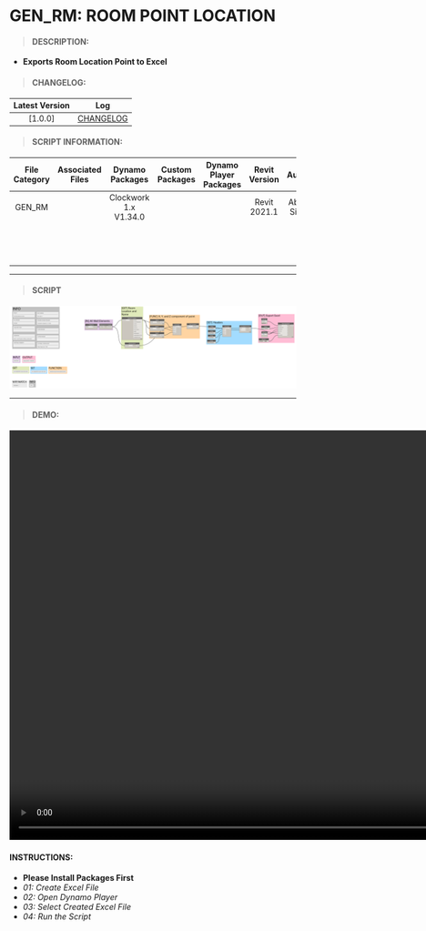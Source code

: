 # GEN_RM: ROOM POINT LOCATION

> #### DESCRIPTION: 
- **Exports Room Location Point to Excel**

> #### CHANGELOG:

| Latest Version | Log |
| :-------: | :----: | 
|[1.0.0] | [CHANGELOG](/_scripts/_general/ROOMS/changelog/GEN_RM_GetRoomPointLocation.md) |

> #### SCRIPT INFORMATION: 

| File Category | Associated Files | Dynamo Packages | Custom Packages | Dynamo Player Packages | Revit Version | Author | Reviewed By | File Name & Location | 
| :-------: | :----: | :---: | :---: | :---: | :---: | :---: | :---: | :--: |
| GEN_RM |  | Clockwork 1.x V1.34.0 |        | | Revit 2021.1 | Abjeet Singh | | GEN_RM_GetRoomPointLocation V1.0.0 | 
|        |  |                       |        | |              |              | | (https://bimcapcom.sharepoint.com/:u:/s/BCP-Main/Ee1zj-CUGFlGmkzWGK7mndgBOUc57P0LLOKBahxzG7ki4Q?e=rdMMwIl) 
        
------------------------------------------------------------------
> #### **SCRIPT** 

<img src="./_scripts/_general/ROOMS/images/GEN_RM_GetRoomPointLocation.png">

------------------------------------------------------------------

> #### DEMO: 
<video width="1280" height="720" controls>
 <source src="./_scripts/_general/ROOMS/demo/GEN_RM_GetRoomPointLocation.mp4" type="video/mp4">
</video>

#### INSTRUCTIONS:
- **Please Install Packages First**
- *01: Create Excel File*
- *02: Open Dynamo Player*
- *03: Select Created Excel File*
- *04: Run the Script*

